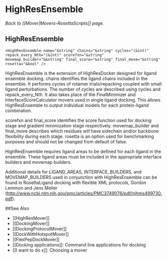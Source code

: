 # HighResEnsemble
*Back to [[Mover|Movers-RosettaScripts]] page.*
## HighResEnsemble

```
<HighResEnsemble name="&string" chains="&string" cycles="(&int)" repack_every_Nth="(&int)" scorefxn="&string" movemap_builder="&&string" final_score="&string" final_move="&string" rosetta="&bool" />
```

HighResEnsemble is the extension of HighResDocker designed for ligand ensemble docking. chains identifies the ligand chains included in the ensemble. It performs cycles of rotamer trials/repacking coupled with small ligand perturbations. The number of cycles are described using cycles and repack_every_Nth. It also takes place of the FinalMinimizer and InterfaceScoreCalculator movers used in single ligand docking. This allows HighResEnsemble to output individual models for each protein-ligand combination. 

scorefxn and final_score identifies the score function used for docking stage and gradient minimization stage respectively. movemap_builder and final_move describes which residues will have sidechain and/or backbone flexibility during each stage. rosetta is an option used for benchmarking purposes and should not be changed from default of false. 

HighResEnsemble requires ligand areas to be defined for each ligand in the ensemble. These ligand areas must be included in the appropriate interface builders and movemap builders. 

Additional details for LIGAND_AREAS, INTERFACE_BUILDERS, and MOVEMAP_BUILDERS used in conjunction with HighResEnsemble can be found in RosettaLigand docking with flexible XML protocols, Gordon Lemmon and Jens Meiler (http://www.ncbi.nlm.nih.gov/pmc/articles/PMC3749076/pdf/nihms499730.pdf).

##See Also

* [[HighResMover]]
* [[DockingMover]]
* [[DockingProtocolMover]]
* [[DockWithHotspotMover]]
* [[FlexPepDockMover]]
* [[Docking applications]]: Command line applications for docking
* [[I want to do x]]: Choosing a mover